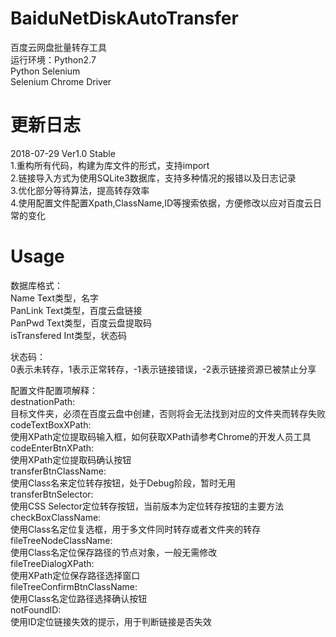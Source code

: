 # BaiduNetDiskAutoTransfer
百度云网盘批量转存工具 </br>
运行环境：Python2.7 </br>
  Python Selenium </br>
  Selenium Chrome Driver</br>
  
# 更新日志
2018-07-29 Ver1.0 Stable</br>
1.重构所有代码，构建为库文件的形式，支持import</br>
2.链接导入方式为使用SQLite3数据库，支持多种情况的报错以及日志记录</br>
3.优化部分等待算法，提高转存效率</br>
4.使用配置文件配置Xpath,ClassName,ID等搜索依据，方便修改以应对百度云日常的变化</br>

# Usage
数据库格式：</br>
Name Text类型，名字</br>
PanLink Text类型，百度云盘链接</br>
PanPwd Text类型，百度云盘提取码</br>
isTransfered Int类型，状态码</br>

状态码：</br>
0表示未转存，1表示正常转存，-1表示链接错误，-2表示链接资源已被禁止分享

配置文件配置项解释：</br>
destnationPath:</br>目标文件夹，必须在百度云盘中创建，否则将会无法找到对应的文件夹而转存失败</br>
codeTextBoxXPath:</br>使用XPath定位提取码输入框，如何获取XPath请参考Chrome的开发人员工具</br>
codeEnterBtnXPath:</br>使用XPath定位提取码确认按钮</br>
transferBtnClassName:</br>使用Class名来定位转存按钮，处于Debug阶段，暂时无用</br>
transferBtnSelector:</br>使用CSS Selector定位转存按钮，当前版本为定位转存按钮的主要方法</br>
checkBoxClassName:</br>使用Class名定位复选框，用于多文件同时转存或者文件夹的转存</br>
fileTreeNodeClassName:</br>使用Class名定位保存路径的节点对象，一般无需修改</br>
fileTreeDialogXPath:</br>使用XPath定位保存路径选择窗口</br>
fileTreeConfirmBtnClassName:</br>使用Class名定位路径选择确认按钮</br>
notFoundID:</br>使用ID定位链接失效的提示，用于判断链接是否失效</br>


